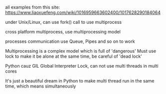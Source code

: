 all examples from this site: https://www.liaoxuefeng.com/wiki/1016959663602400/1017628290184064

under Unix/Linux, can use fork() call to use multiprocess

cross platform multiprocess, use multiprocessing model

processes communication use Queue, Pipes and so on to work 

Multiprocessing is a complex model which is full of 'dangerous'
Must use lock to make it be alone
at the same time, be careful of 'dead lock'

Python cauz GIL Global Interpreter Lock, can not use multi threads in multi cores

It's just a beautiful dream in Python to make multi thread run in the same time, which means simultaneously
